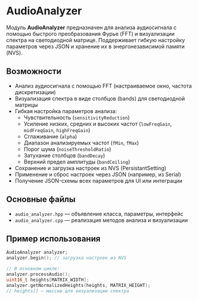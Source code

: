 # AudioAnalyzer

Модуль **AudioAnalyzer** предназначен для анализа аудиосигнала с помощью быстрого преобразования Фурье (FFT) и визуализации спектра на светодиодной матрице. Поддерживает гибкую настройку параметров через JSON и хранение их в энергонезависимой памяти (NVS).

## Возможности

- Анализ аудиосигнала с помощью FFT (настраиваемое окно, частота дискретизации)
- Визуализация спектра в виде столбцов (bands) для светодиодной матрицы
- Гибкая настройка параметров анализа:
  - Чувствительность (`sensitivityReduction`)
  - Усиление низких, средних и высоких частот (`lowFreqGain`, `midFreqGain`, `highFreqGain`)
  - Сглаживание (`alpha`)
  - Диапазон анализируемых частот (`fMin`, `fMax`)
  - Порог шума (`noiseThresholdRatio`)
  - Затухание столбцов (`bandDecay`)
  - Верхний предел амплитуды (`bandCeiling`)
- Сохранение и загрузка настроек из NVS (PersistantSetting)
- Применение и сброс настроек через JSON (например, из Serial)
- Получение JSON-схемы всех параметров для UI или интеграции

## Основные файлы

- `audio_analyzer.hpp` — объявление класса, параметры, интерфейс
- `audio_analyzer.cpp` — реализация методов анализа и визуализации

## Пример использования

```cpp
AudioAnalyzer analyzer;
analyzer.begin(); // загрузка настроек из NVS

// В основном цикле:
analyzer.processAudio();
uint16_t heights[MATRIX_WIDTH];
analyzer.getNormalizedHeights(heights, MATRIX_HEIGHT);
// heights[] — массив для визуализации спектра